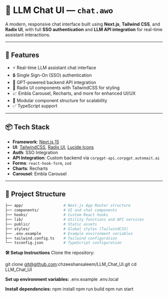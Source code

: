 # 🧠 LLM Chat UI — `chat.awo`

A modern, responsive chat interface built using **Next.js**, **Tailwind CSS**, and **Radix UI**, with full **SSO authentication** and **LLM API integration** for real-time assistant interactions.

---

## 🚀 Features

- ⚡ Real-time LLM assistant chat interface
- 🔒 Single Sign-On (SSO) authentication
- 🧠 GPT-powered backend API integration
- 🎨 Radix UI components with TailwindCSS for styling
- 📈 Embla Carousel, Recharts, and more for enhanced UI/UX
- 🧩 Modular component structure for scalability
- ✅ TypeScript support

---

## 📦 Tech Stack

- **Framework**: [Next.js 15](https://nextjs.org/)
- **UI**: [TailwindCSS](https://tailwindcss.com/), [Radix UI](https://www.radix-ui.com/), [Lucide Icons](https://lucide.dev/)
- **Auth**: SSO Integration
- **API Integration**: Custom backend via `corpgpt-api.corpgpt.automait.ai`
- **Forms**: `react-hook-form`, `zod`
- **Charts**: Recharts
- **Carousel**: Embla Carousel

---

## 📂 Project Structure

```bash
├── app/                  # Next.js App Router structure
├── components/           # UI and chat components
├── hooks/                # Custom React hooks
├── lib/                  # Utility functions and API services
├── public/               # Static assets
├── styles/               # Global styles (TailwindCSS)
├── .env.example          # Example environment variables
├── tailwind.config.ts    # Tailwind configuration
└── tsconfig.json         # TypeScript configuration
```
**🛠️ Setup Instructions**
Clone the repository:

git clone git@github.com:chzeeshansaleem/LLM_Chat_UI.git
cd LLM_Chat_UI

**Set up environment variables:**
.env.example .env.local

**Install dependencies:**
npm install
npm run build
npm run start





